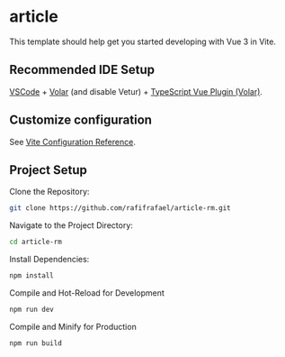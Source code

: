 # article

This template should help get you started developing with Vue 3 in Vite.

## Recommended IDE Setup

[VSCode](https://code.visualstudio.com/) + [Volar](https://marketplace.visualstudio.com/items?itemName=Vue.volar) (and disable Vetur) + [TypeScript Vue Plugin (Volar)](https://marketplace.visualstudio.com/items?itemName=Vue.vscode-typescript-vue-plugin).

## Customize configuration

See [Vite Configuration Reference](https://vitejs.dev/config/).

## Project Setup

Clone the Repository:
```sh
git clone https://github.com/rafifrafael/article-rm.git
```

Navigate to the Project Directory:
```sh
cd article-rm
```

Install Dependencies:
```sh
npm install
```

Compile and Hot-Reload for Development
```sh
npm run dev
```

Compile and Minify for Production
```sh
npm run build
```
